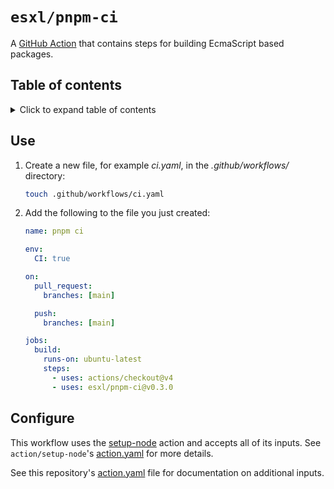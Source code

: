 # `esxl/pnpm-ci`

A [GitHub Action](https://docs.github.com/en/actions) that contains steps for building EcmaScript based packages.

## Table of contents

<details><summary> Click to expand table of contents</summary>

- [`esxl/pnpm-ci`](#esxlpnpm-ci)
  - [Table of contents](#table-of-contents)
  - [Use](#use)
  - [Configure](#configure)
  
</details>

## Use

1. Create a new file, for example _ci.yaml_, in the _.github/workflows/_ directory:

   ```bash
   touch .github/workflows/ci.yaml
   ```

1. Add the following to the file you just created:

   ```yaml
   name: pnpm ci

   env:
     CI: true

   on:
     pull_request:
       branches: [main]

     push:
       branches: [main]

   jobs:
     build:
       runs-on: ubuntu-latest
       steps:
         - uses: actions/checkout@v4
         - uses: esxl/pnpm-ci@v0.3.0
   ```

## Configure

This workflow uses the [setup-node](https://github.com/actions/setup-node#readme) action and accepts all of its inputs. See `action/setup-node`'s [action.yaml](https://github.com/actions/setup-node/tree/v4.0.3/action.yml) for more details.

See this repository's [action.yaml](./action.yaml) file for documentation on additional inputs.
